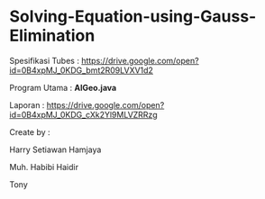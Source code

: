 # Solving-Equation-using-Gauss-Elimination

Spesifikasi Tubes : https://drive.google.com/open?id=0B4xpMJ_0KDG_bmt2R09LVXV1d2

Program Utama : **AlGeo.java**

Laporan : https://drive.google.com/open?id=0B4xpMJ_0KDG_cXk2Yl9MLVZRRzg

Create by :

Harry Setiawan Hamjaya

Muh. Habibi Haidir

Tony
